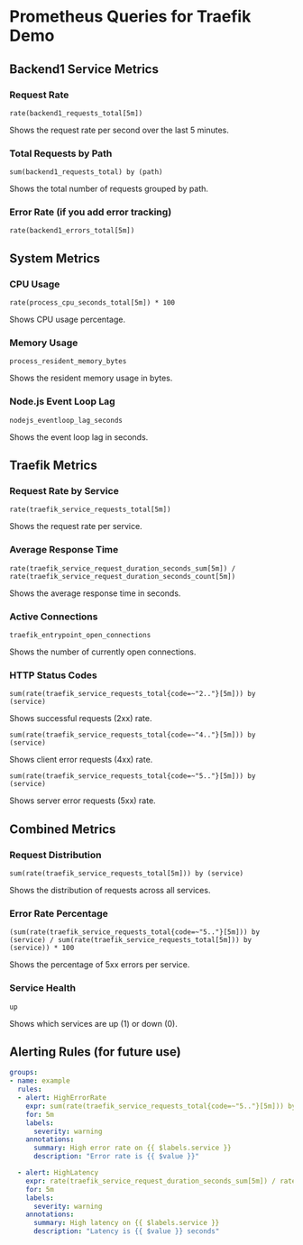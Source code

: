 # Prometheus Queries for Traefik Demo

## Backend1 Service Metrics

### Request Rate
```promql
rate(backend1_requests_total[5m])
```
Shows the request rate per second over the last 5 minutes.

### Total Requests by Path
```promql
sum(backend1_requests_total) by (path)
```
Shows the total number of requests grouped by path.

### Error Rate (if you add error tracking)
```promql
rate(backend1_errors_total[5m])
```

## System Metrics

### CPU Usage
```promql
rate(process_cpu_seconds_total[5m]) * 100
```
Shows CPU usage percentage.

### Memory Usage
```promql
process_resident_memory_bytes
```
Shows the resident memory usage in bytes.

### Node.js Event Loop Lag
```promql
nodejs_eventloop_lag_seconds
```
Shows the event loop lag in seconds.

## Traefik Metrics

### Request Rate by Service
```promql
rate(traefik_service_requests_total[5m])
```
Shows the request rate per service.

### Average Response Time
```promql
rate(traefik_service_request_duration_seconds_sum[5m]) / rate(traefik_service_request_duration_seconds_count[5m])
```
Shows the average response time in seconds.

### Active Connections
```promql
traefik_entrypoint_open_connections
```
Shows the number of currently open connections.

### HTTP Status Codes
```promql
sum(rate(traefik_service_requests_total{code=~"2.."}[5m])) by (service)
```
Shows successful requests (2xx) rate.

```promql
sum(rate(traefik_service_requests_total{code=~"4.."}[5m])) by (service)
```
Shows client error requests (4xx) rate.

```promql
sum(rate(traefik_service_requests_total{code=~"5.."}[5m])) by (service)
```
Shows server error requests (5xx) rate.

## Combined Metrics

### Request Distribution
```promql
sum(rate(traefik_service_requests_total[5m])) by (service)
```
Shows the distribution of requests across all services.

### Error Rate Percentage
```promql
(sum(rate(traefik_service_requests_total{code=~"5.."}[5m])) by (service) / sum(rate(traefik_service_requests_total[5m])) by (service)) * 100
```
Shows the percentage of 5xx errors per service.

### Service Health
```promql
up
```
Shows which services are up (1) or down (0).

## Alerting Rules (for future use)

```yaml
groups:
- name: example
  rules:
  - alert: HighErrorRate
    expr: sum(rate(traefik_service_requests_total{code=~"5.."}[5m])) by (service) / sum(rate(traefik_service_requests_total[5m])) by (service) > 0.05
    for: 5m
    labels:
      severity: warning
    annotations:
      summary: High error rate on {{ $labels.service }}
      description: "Error rate is {{ $value }}"

  - alert: HighLatency
    expr: rate(traefik_service_request_duration_seconds_sum[5m]) / rate(traefik_service_request_duration_seconds_count[5m]) > 1
    for: 5m
    labels:
      severity: warning
    annotations:
      summary: High latency on {{ $labels.service }}
      description: "Latency is {{ $value }} seconds"
``` 